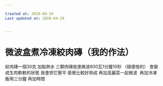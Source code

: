 ```yaml
---

Created at: 2020-04-29
Last updated at: 2020-04-29


---
```


# 微波盒煮冷凍絞肉磚（我的作法）


絞肉磚一個30克
加點熱水
三顆肉磚放進微波600瓦1分鐘10秒 （隨便按的）
會變成生肉軟軟的狀態
我會把它壓平 感覺比較好熟成
再加高麗菜一起微波 
再加冷凍飯用三分鐘 再加時間

